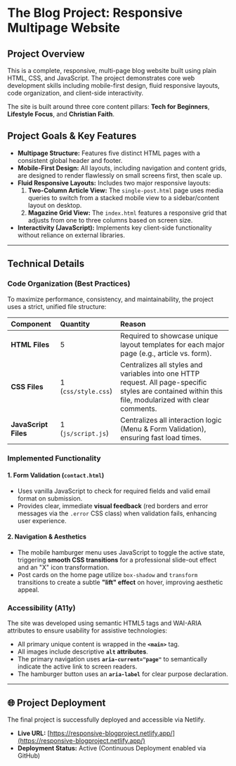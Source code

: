 # The Blog Project: Responsive Multipage Website

## Project Overview

This is a complete, responsive, multi-page blog website built using plain HTML, CSS, and JavaScript. The project demonstrates core web development skills including mobile-first design, fluid responsive layouts, code organization, and client-side interactivity.

The site is built around three core content pillars: **Tech for Beginners**, **Lifestyle Focus**, and **Christian Faith**.

## Project Goals & Key Features

* **Multipage Structure:** Features five distinct HTML pages with a consistent global header and footer.
* **Mobile-First Design:** All layouts, including navigation and content grids, are designed to render flawlessly on small screens first, then scale up.
* **Fluid Responsive Layouts:** Includes two major responsive layouts:
    1.  **Two-Column Article View:** The `single-post.html` page uses media queries to switch from a stacked mobile view to a sidebar/content layout on desktop.
    2.  **Magazine Grid View:** The `index.html` features a responsive grid that adjusts from one to three columns based on screen size.
* **Interactivity (JavaScript):** Implements key client-side functionality without reliance on external libraries.

---

## Technical Details

### Code Organization (Best Practices)

To maximize performance, consistency, and maintainability, the project uses a strict, unified file structure:

| Component | Quantity | Reason |
| :--- | :--- | :--- |
| **HTML Files** | 5 | Required to showcase unique layout templates for each major page (e.g., article vs. form). |
| **CSS Files** | 1 (`css/style.css`) | Centralizes all styles and variables into one HTTP request. All page-specific styles are contained within this file, modularized with clear comments. |
| **JavaScript Files** | 1 (`js/script.js`) | Centralizes all interaction logic (Menu & Form Validation), ensuring fast load times. |

### Implemented Functionality

#### 1. Form Validation (`contact.html`)
* Uses vanilla JavaScript to check for required fields and valid email format on submission.
* Provides clear, immediate **visual feedback** (red borders and error messages via the `.error` CSS class) when validation fails, enhancing user experience.

#### 2. Navigation & Aesthetics
* The mobile hamburger menu uses JavaScript to toggle the active state, triggering **smooth CSS transitions** for a professional slide-out effect and an "X" icon transformation.
* Post cards on the home page utilize `box-shadow` and `transform` transitions to create a subtle **"lift" effect** on hover, improving aesthetic appeal.

### Accessibility (A11y)

The site was developed using semantic HTML5 tags and WAI-ARIA attributes to ensure usability for assistive technologies:

* All primary unique content is wrapped in the **`<main>`** tag.
* All images include descriptive **`alt` attributes**.
* The primary navigation uses **`aria-current="page"`** to semantically indicate the active link to screen readers.
* The hamburger button uses an **`aria-label`** for clear purpose declaration.

---

## 🌐 Project Deployment

The final project is successfully deployed and accessible via Netlify.

- **Live URL:** [https://responsive-blogproject.netlify.app/](https://responsive-blogproject.netlify.app/)
- **Deployment Status:** Active (Continuous Deployment enabled via GitHub)